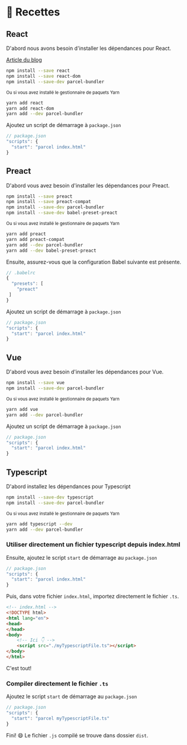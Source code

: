 # 🍰 Recettes

## React

D'abord nous avons besoin d'installer les dépendances pour React.

[Article du blog](http://blog.jakoblind.no/react-parcel/)

```bash
npm install --save react
npm install --save react-dom
npm install --save-dev parcel-bundler
```

<sub>Ou si vous avez installé le gestionnaire de paquets Yarn</sub>

```bash
yarn add react
yarn add react-dom
yarn add --dev parcel-bundler
```

Ajoutez un script de démarrage à `package.json`

```javascript
// package.json
"scripts": {
  "start": "parcel index.html"
}
```

## Preact

D'abord vous avez besoin d'installer les dépendances pour Preact.

```bash
npm install --save preact
npm install --save preact-compat
npm install --save-dev parcel-bundler
npm install --save-dev babel-preset-preact
```

<sub>Ou si vous avez installé le gestionnaire de paquets Yarn</sub>

```bash
yarn add preact
yarn add preact-compat
yarn add --dev parcel-bundler
yarn add --dev babel-preset-preact
```

Ensuite, assurez-vous que la configuration Babel suivante est présente.

```javascript
// .babelrc
{
  "presets": [
    "preact"
 ]
}
```

Ajoutez un script de démarrage à `package.json`

```javascript
// package.json
"scripts": {
  "start": "parcel index.html"
}
```

## Vue

D'abord vous avez besoin d'installer les dépendances pour Vue.

```bash
npm install --save vue
npm install --save-dev parcel-bundler
```

<sub>Ou si vous avez installé le gestionnaire de paquets Yarn</sub>

```bash
yarn add vue
yarn add --dev parcel-bundler
```

Ajoutez un script de démarrage à `package.json`

```javascript
// package.json
"scripts": {
  "start": "parcel index.html"
}
```

## Typescript

D'abord installez les dépendances pour Typescript

```bash
npm install --save-dev typescript
npm install --save-dev parcel-bundler
```

<sub>Ou si vous avez installé le gestionnaire de paquets Yarn</sub>

```bash
yarn add typescript --dev
yarn add --dev parcel-bundler
```

### Utiliser directement un fichier typescript depuis index.html

Ensuite, ajoutez le script `start` de démarrage au `package.json`

```javascript
// package.json
"scripts": {
  "start": "parcel index.html"
}
```

Puis, dans votre fichier `index.html`, importez directement le fichier `.ts`.

```html
<!-- index.html -->
<!DOCTYPE html>
<html lang="en">
<head>
</head>
<body>
    <!-- Ici 👇 --> 
    <script src="./myTypescriptFile.ts"></script>
</body>
</html>
```

C'est tout!

### Compiler directement le fichier `.ts`

Ajoutez le script `start` de démarrage au `package.json`

```javascript
// package.json
"scripts": {
  "start": "parcel myTypescriptFile.ts"
}
```

Fini! 😄 Le fichier `.js` compilé se trouve dans dossier `dist`.
